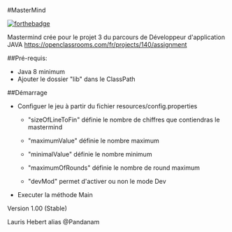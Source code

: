 #MasterMind

[![forthebadge](https://forthebadge.com/images/badges/made-with-java.svg)](https://forthebadge.com)

Mastermind crée pour le projet 3 du parcours de Développeur d'application JAVA
https://openclassrooms.com/fr/projects/140/assignment

##Pré-requis:
- Java 8 minimum
- Ajouter le dossier "lib" dans le ClassPath


##Démarrage 
- Configuer le jeu à partir du fichier resources/config.properties
 
  - "sizeOfLineToFin" définie le nombre de chiffres que contiendras le mastermind
 
  - "maximumValue" définie le nombre maximum
  
  - "minimalValue" définie le nombre minimum
  
  - "maximumOfRounds" définie le nombre de round maximum
  
  - "devMod" permet d'activer ou non le mode Dev
  
- Executer la méthode Main



Version 1.00 (Stable)

Lauris Hebert alias @Pandanam